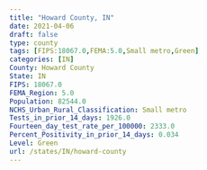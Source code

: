 ```yaml
---
title: "Howard County, IN"
date: 2021-04-06
draft: false
type: county
tags: [FIPS:18067.0,FEMA:5.0,Small metro,Green]
categories: [IN]
County: Howard County
State: IN
FIPS: 18067.0
FEMA_Region: 5.0
Population: 82544.0
NCHS_Urban_Rural_Classification: Small metro
Tests_in_prior_14_days: 1926.0
Fourteen_day_test_rate_per_100000: 2333.0
Percent_Positivity_in_prior_14_days: 0.034
Level: Green
url: /states/IN/howard-county
---
```



